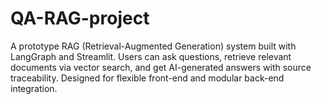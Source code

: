 # QA-RAG-project
A prototype RAG (Retrieval-Augmented Generation) system built with LangGraph and Streamlit. Users can ask questions, retrieve relevant documents via vector search, and get AI-generated answers with source traceability. Designed for flexible front-end and modular back-end integration.
